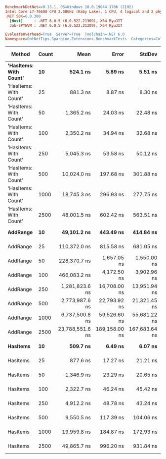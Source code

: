 ``` ini

BenchmarkDotNet=v0.13.1, OS=Windows 10.0.19044.1706 (21H2)
Intel Core i7-7660U CPU 2.50GHz (Kaby Lake), 1 CPU, 4 logical and 2 physical cores
.NET SDK=6.0.300
  [Host]     : .NET 6.0.5 (6.0.522.21309), X64 RyuJIT
  Job-SPYWVM : .NET 6.0.5 (6.0.522.21309), X64 RyuJIT

EvaluateOverhead=True  Server=True  Toolchain=.NET 6.0  
Namespace=DotNetTips.Spargine.Extensions.BenchmarkTests  Categories=Collections  

```
|                 Method | Count |            Mean |         Error |        StdDev |       StdErr |             Min |              Q1 |          Median |              Q3 |             Max |         Op/s | CI99.9% Margin | Iterations | Kurtosis | MValue | Skewness | Rank | LogicalGroup | Baseline | Code Size |   Gen 0 |   Gen 1 |   Gen 2 |   Allocated |
|----------------------- |------ |----------------:|--------------:|--------------:|-------------:|----------------:|----------------:|----------------:|----------------:|----------------:|-------------:|---------------:|-----------:|---------:|-------:|---------:|-----:|------------- |--------- |----------:|--------:|--------:|--------:|------------:|
| **&#39;HasItems: With Count&#39;** |    **10** |        **524.1 ns** |       **5.89 ns** |       **5.51 ns** |      **1.42 ns** |        **515.5 ns** |        **520.3 ns** |        **524.4 ns** |        **528.0 ns** |        **533.9 ns** | **1,908,034.88** |       **5.891 ns** |      **15.00** |    **1.754** |  **2.000** |   **0.3386** |    **2** |            ***** |       **No** |     **433 B** |  **0.0477** |       **-** |       **-** |       **440 B** |
| &#39;HasItems: With Count&#39; |    25 |        881.3 ns |       8.87 ns |       8.30 ns |      2.14 ns |        862.8 ns |        877.2 ns |        878.7 ns |        888.1 ns |        895.9 ns | 1,134,707.48 |       8.871 ns |      15.00 |    2.629 |  2.000 |  -0.1946 |    3 |            * |       No |     433 B |  0.0772 |       - |       - |       720 B |
| &#39;HasItems: With Count&#39; |    50 |      1,365.2 ns |      24.03 ns |      22.48 ns |      5.80 ns |      1,335.7 ns |      1,351.5 ns |      1,358.7 ns |      1,377.6 ns |      1,412.5 ns |   732,469.08 |      24.031 ns |      15.00 |    2.192 |  2.000 |   0.6298 |    4 |            * |       No |     433 B |  0.1392 |       - |       - |     1,256 B |
| &#39;HasItems: With Count&#39; |   100 |      2,350.2 ns |      34.94 ns |      32.68 ns |      8.44 ns |      2,300.7 ns |      2,324.7 ns |      2,343.4 ns |      2,382.6 ns |      2,400.1 ns |   425,496.26 |      34.940 ns |      15.00 |    1.477 |  2.000 |   0.1556 |    5 |            * |       No |     433 B |  0.2556 |       - |       - |     2,304 B |
| &#39;HasItems: With Count&#39; |   250 |      5,045.3 ns |      53.58 ns |      50.12 ns |     12.94 ns |      4,971.1 ns |      5,003.6 ns |      5,041.5 ns |      5,076.8 ns |      5,129.1 ns |   198,203.52 |      53.581 ns |      15.00 |    1.703 |  2.000 |   0.2492 |    7 |            * |       No |     433 B |  0.4730 |       - |       - |     4,376 B |
| &#39;HasItems: With Count&#39; |   500 |     10,024.0 ns |     197.68 ns |     301.88 ns |     54.22 ns |      9,316.5 ns |      9,963.9 ns |     10,133.8 ns |     10,214.7 ns |     10,397.5 ns |    99,760.74 |     197.684 ns |      31.00 |    2.894 |  2.000 |  -1.0572 |    9 |            * |       No |     433 B |  0.9308 |       - |       - |     8,496 B |
| &#39;HasItems: With Count&#39; |  1000 |     18,745.3 ns |     296.93 ns |     277.75 ns |     71.71 ns |     18,424.7 ns |     18,554.8 ns |     18,688.9 ns |     18,900.8 ns |     19,274.2 ns |    53,346.78 |     296.929 ns |      15.00 |    2.131 |  2.000 |   0.7249 |   10 |            * |       No |     433 B |  1.8005 |       - |       - |    16,712 B |
| &#39;HasItems: With Count&#39; |  2500 |     48,001.5 ns |     602.42 ns |     563.51 ns |    145.50 ns |     47,156.3 ns |     47,601.9 ns |     48,006.4 ns |     48,251.8 ns |     49,134.2 ns |    20,832.68 |     602.424 ns |      15.00 |    2.162 |  2.000 |   0.2100 |   12 |            * |       No |     433 B |  6.9580 |  0.3662 |       - |    65,914 B |
|               **AddRange** |    **10** |     **49,101.2 ns** |     **443.49 ns** |     **414.84 ns** |    **107.11 ns** |     **48,436.4 ns** |     **48,723.2 ns** |     **49,089.5 ns** |     **49,418.4 ns** |     **49,714.1 ns** |    **20,366.10** |     **443.488 ns** |      **15.00** |    **1.524** |  **2.000** |  **-0.1137** |   **13** |            ***** |       **No** |   **1,129 B** |  **1.2817** |       **-** |       **-** |    **11,680 B** |
|               AddRange |    25 |    110,372.0 ns |     815.58 ns |     681.05 ns |    188.89 ns |    108,926.0 ns |    110,359.0 ns |    110,472.2 ns |    110,824.9 ns |    111,076.9 ns |     9,060.27 |     815.579 ns |      13.00 |    3.040 |  2.000 |  -1.1558 |   14 |            * |       No |   1,129 B |  2.9297 |       - |       - |    26,585 B |
|               AddRange |    50 |    228,370.7 ns |   1,657.05 ns |   1,550.00 ns |    400.21 ns |    225,382.8 ns |    227,865.1 ns |    228,848.3 ns |    229,227.5 ns |    230,696.9 ns |     4,378.84 |   1,657.049 ns |      15.00 |    2.113 |  2.000 |  -0.3971 |   15 |            * |       No |   1,129 B |  5.6152 |  0.4883 |       - |    53,378 B |
|               AddRange |   100 |    466,083.2 ns |   4,172.50 ns |   3,902.96 ns |  1,007.74 ns |    460,022.3 ns |    462,308.6 ns |    467,044.7 ns |    468,757.6 ns |    472,401.9 ns |     2,145.54 |   4,172.505 ns |      15.00 |    1.497 |  2.000 |  -0.0717 |   16 |            * |       No |   1,129 B | 11.7188 |  1.4648 |       - |   105,307 B |
|               AddRange |   250 |  1,281,823.6 ns |  16,708.00 ns |  13,951.94 ns |  3,869.57 ns |  1,263,933.3 ns |  1,275,747.9 ns |  1,281,984.7 ns |  1,283,769.2 ns |  1,316,122.0 ns |       780.14 |  16,708.005 ns |      13.00 |    3.411 |  2.000 |   0.9174 |   17 |            * |       No |   1,129 B | 25.3906 | 15.6250 | 11.7188 |   257,892 B |
|               AddRange |   500 |  2,773,987.6 ns |  22,793.92 ns |  21,321.45 ns |  5,505.18 ns |  2,731,746.5 ns |  2,758,448.0 ns |  2,781,063.3 ns |  2,790,299.2 ns |  2,798,258.6 ns |       360.49 |  22,793.924 ns |      15.00 |    1.789 |  2.000 |  -0.5119 |   18 |            * |       No |   1,129 B | 54.6875 | 35.1563 | 23.4375 |   516,640 B |
|               AddRange |  1000 |  6,737,500.8 ns |  59,526.60 ns |  55,681.22 ns | 14,376.83 ns |  6,603,937.5 ns |  6,705,596.1 ns |  6,737,253.9 ns |  6,771,718.4 ns |  6,835,210.9 ns |       148.42 |  59,526.600 ns |      15.00 |    3.062 |  2.000 |  -0.5099 |   19 |            * |       No |   1,129 B | 39.0625 | 39.0625 | 39.0625 | 1,028,361 B |
|               AddRange |  2500 | 23,788,551.6 ns | 189,158.00 ns | 167,683.64 ns | 44,815.34 ns | 23,527,375.0 ns | 23,706,143.0 ns | 23,748,417.2 ns | 23,871,844.5 ns | 24,134,703.1 ns |        42.04 | 189,158.004 ns |      14.00 |    2.244 |  2.000 |   0.4400 |   20 |            * |       No |   1,129 B | 93.7500 | 93.7500 | 93.7500 | 3,170,190 B |
|               **HasItems** |    **10** |        **509.7 ns** |       **6.49 ns** |       **6.07 ns** |      **1.57 ns** |        **499.3 ns** |        **507.0 ns** |        **508.2 ns** |        **513.2 ns** |        **522.1 ns** | **1,961,816.90** |       **6.485 ns** |      **15.00** |    **2.486** |  **2.000** |   **0.1179** |    **1** |            ***** |       **No** |     **432 B** |  **0.0477** |       **-** |       **-** |       **440 B** |
|               HasItems |    25 |        877.6 ns |      17.27 ns |      21.21 ns |      4.52 ns |        835.0 ns |        862.1 ns |        886.0 ns |        890.3 ns |        909.0 ns | 1,139,529.19 |      17.268 ns |      22.00 |    2.002 |  2.000 |  -0.4510 |    3 |            * |       No |     432 B |  0.0782 |       - |       - |       720 B |
|               HasItems |    50 |      1,346.9 ns |      23.29 ns |      20.65 ns |      5.52 ns |      1,326.5 ns |      1,332.3 ns |      1,340.8 ns |      1,351.6 ns |      1,392.1 ns |   742,448.18 |      23.290 ns |      14.00 |    2.781 |  2.000 |   1.0497 |    4 |            * |       No |     432 B |  0.1392 |       - |       - |     1,256 B |
|               HasItems |   100 |      2,322.7 ns |      46.24 ns |      45.42 ns |     11.35 ns |      2,267.9 ns |      2,283.1 ns |      2,312.4 ns |      2,363.0 ns |      2,422.8 ns |   430,530.44 |      46.242 ns |      16.00 |    2.207 |  2.000 |   0.7273 |    5 |            * |       No |     432 B |  0.2480 |       - |       - |     2,304 B |
|               HasItems |   250 |      4,912.2 ns |      48.78 ns |      43.24 ns |     11.56 ns |      4,860.1 ns |      4,881.1 ns |      4,901.1 ns |      4,938.4 ns |      5,017.3 ns |   203,575.73 |      48.779 ns |      14.00 |    2.969 |  2.000 |   0.8834 |    6 |            * |       No |     432 B |  0.4807 |       - |       - |     4,376 B |
|               HasItems |   500 |      9,550.5 ns |     117.39 ns |     104.06 ns |     27.81 ns |      9,434.5 ns |      9,478.4 ns |      9,514.5 ns |      9,604.6 ns |      9,804.1 ns |   104,706.27 |     117.388 ns |      14.00 |    2.999 |  2.000 |   1.0077 |    8 |            * |       No |     432 B |  0.9308 |       - |       - |     8,496 B |
|               HasItems |  1000 |     19,959.8 ns |     184.87 ns |     172.93 ns |     44.65 ns |     19,693.4 ns |     19,836.0 ns |     19,950.5 ns |     20,105.1 ns |     20,231.7 ns |    50,100.67 |     184.872 ns |      15.00 |    1.521 |  2.000 |   0.0136 |   11 |            * |       No |     432 B |  1.8005 |       - |       - |    16,712 B |
|               HasItems |  2500 |     49,865.7 ns |     996.20 ns |     931.84 ns |    240.60 ns |     48,757.1 ns |     49,166.0 ns |     49,587.1 ns |     50,253.6 ns |     51,725.4 ns |    20,053.85 |     996.196 ns |      15.00 |    1.981 |  2.000 |   0.5595 |   13 |            * |       No |     432 B |  6.8970 |  0.3052 |       - |    65,914 B |
